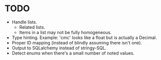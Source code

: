# TODO

- Handle lists.
  - Related lists.
  - Items in a list may not be fully homogeneous.
- Type hinting. Example: 'cmc' looks like a float but is actually a Decimal.
- Proper ID mapping (instead of blindly assuming there isn't one).
- Output to SQLalchemy instead of stringy-SQL.
- Detect enums when there's a small number of noted values.
